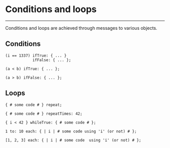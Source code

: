 # Conditions and loops

<hr>

Conditions and loops are achieved through messages to various objects.

## Conditions
```
(i == 1337) ifTrue: { ... }
            ifFalse: { ... };

(a < b) ifTrue: { ... };

(a > b) ifFalse: { ... };
```

## Loops
```
{ # some code # } repeat;

{ # some code # } repeatTimes: 42;

{ i < 42 } whileTrue: { # some code # };

1 to: 10 each: { | i | # some code using 'i' (or not) # };

[1, 2, 3] each: { | i | # some code  using 'i' (or not) # };
```

